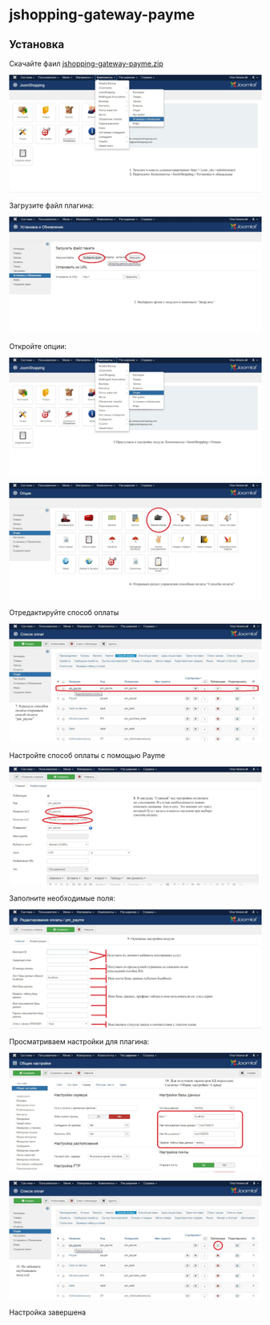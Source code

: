 # jshopping-gateway-payme

## Установка

Скачайте фаил [jshopping-gateway-payme.zip](https://github.com/PaycomUZ/jshopping-gateway-payme/releases/latest)

![Upload plugin](images/10.jpg)

Загрузите файл плагина:

![Upload plugin](images/11.jpg)

Откройте опции:

![Опции](images/13.jpg)

![Способ оплаты](images/14.jpg)

Отредактируйте способ оплаты 

![Способ оплаты](images/15.jpg)

Настройте способ оплаты с помощью Payme

![Способ оплаты](images/16.jpg)

Заполните необходимые поля:

![Способ оплаты](images/17.jpg)

Просматриваем настройки для плагина:

![Способ оплаты](images/18.jpg)

![Публикация](images/19.jpg)

Настройка завершена
